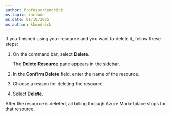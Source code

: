```yaml
---
author: ProfessorKendrick
ms.topic: include
ms.date: 01/10/2025
ms.author: kkendrick
---
```


If you finished using your resource and you want to delete it, follow these steps:

1. On the command bar, select **Delete**.

    The **Delete Resource** pane appears in the sidebar.

1. In the **Confirm Delete** field, enter the name of the resource.

1. Choose a reason for deleting the resource.

1. Select **Delete**.

After the resource is deleted, all billing through Azure Marketplace stops for that resource.
